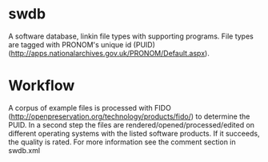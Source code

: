 # swdb
A software database, linkin file types with supporting programs. File types are tagged with PRONOM's unique id (PUID) (http://apps.nationalarchives.gov.uk/PRONOM/Default.aspx).
# Workflow
A corpus of example files is processed with FIDO (http://openpreservation.org/technology/products/fido/) to determine the PUID. In a second step the files are rendered/opened/processed/edited on different operating systems with the listed software products. If it succeeds, the quality is rated. For more information see the comment section in swdb.xml
